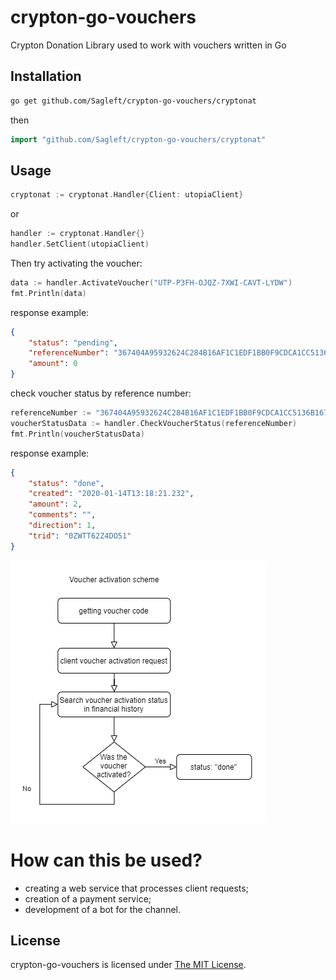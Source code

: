 # crypton-go-vouchers
Crypton Donation Library used to work with vouchers written in Go

## Installation

```bash
go get github.com/Sagleft/crypton-go-vouchers/cryptonat
```

then

```go
import "github.com/Sagleft/crypton-go-vouchers/cryptonat"
```

Usage
-------

```go
cryptonat := cryptonat.Handler{Client: utopiaClient}
```

or

```go
handler := cryptonat.Handler{}
handler.SetClient(utopiaClient)
```

Then try activating the voucher:

```go
data := handler.ActivateVoucher("UTP-P3FH-OJQZ-7XWI-CAVT-LYDW")
fmt.Println(data)
```

response example:

```json
{
	"status": "pending",
	"referenceNumber": "367404A95932624C284B16AF1C1EDF1BB0F9CDCA1CC5136B167378BBF933FAD8",
	"amount": 0
}
```

check voucher status by reference number:

```go
referenceNumber := "367404A95932624C284B16AF1C1EDF1BB0F9CDCA1CC5136B167378BBF933FAD8"
voucherStatusData := handler.CheckVoucherStatus(referenceNumber)
fmt.Println(voucherStatusData)
```

response example:

```json
{
	"status": "done",
	"created": "2020-01-14T13:18:21.232",
	"amount": 2,
	"comments": "",
	"direction": 1,
	"trid": "0ZWTT62Z4DO51"
}
```

![scheme](https://github.com/Sagleft/crypton-go-vouchers/raw/main/assets/voucher_activation.png)

# How can this be used?
* creating a web service that processes client requests;
* creation of a payment service;
* development of a bot for the channel.

License
-------

crypton-go-vouchers is licensed under [The MIT License](LICENSE).

